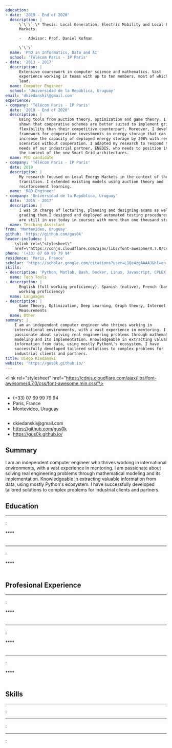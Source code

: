 ```yaml
---
education:
- date: '2019 - End of 2020'
  description: |
      \`\`\` \* Thesis: Local Generation, Electric Mobility and Local Energy
      Markets.

      -   Advisor: Prof. Daniel Kofman

      \`\`\`
  name: 'PhD in Informatics, Data and AI'
  school: 'Télécom Paris - IP Paris'
- date: '2013 - 2017'
  description: |
      Extensive coursework in computer science and mathematics. Vast
      experience working in teams with up to ten members, most of which I
      lead.
  name: Computer Engineer
  school: 'Universidad de la República, Uruguay'
email: 'dkiedanski\@gmail.com'
experience:
- company: 'Télécom Paris - IP Paris'
  date: '2019 - End of 2020'
  description: |
      Using tools from auction theory, optimization and game theory, I have
      shown that cooperative schemes are better suited to implement grid
      flexibility than their competitive counterpart. Moreover, I developed a
      framework for cooperative investments in energy storage that can
      increase the capacity of deployed energy storage by 200% with respect to
      scenarios without cooperation. I adapted my research to respond to the
      needs of our industrial partner, ENEDIS, who needs to position itself in
      the context of the new Smart Grid architectures.
  name: PhD candidate
- company: 'Télécom Paris - IP Paris'
  date: 2018
  description: |
      My research focused on Local Energy Markets in the context of the energy
      transition. I extended existing models using auction theory and
      reinforcement learning.
  name: 'R&D Engineer'
- company: 'Universidad de la República, Uruguay'
  date: '2015 - 2017'
  description: |
      I was in charge of lecturing, planning and designing exams as well as
      grading them.I designed and deployed automated testing procedures that
      are still in use today in courses with more than one thousand students.
  name: Teaching Assistant
from: 'Montevideo, Uruguay'
github: 'https://github.com/gus0k'
header-includes: |
    \<link rel=\"stylesheet\"
    href=\"https://cdnjs.cloudflare.com/ajax/libs/font-awesome/4.7.0/css/font-awesome.min.css\"\>
phone: '(+33) 07 69 99 79 94'
residence: 'Paris, France'
scholar: 'https://scholar.google.com/citations?user=L1Qe4zgAAAAJ&hl=en'
skills:
- description: 'Python, Matlab, Bash, Docker, Linux, Javascript, CPLEX, Latex, SQL, Git'
  name: Tech Tools
- description: |
      English (full working proficiency), Spanish (native), French (basic
      working proficiency)
  name: Languages
- description: |
      Game Theory, Optimization, Deep Learning, Graph theory, Internet
      Measurements
  name: Other
summary: |
    I am an independent computer engineer who thrives working in
    international environments, with a vast experience in mentoring. I am
    passionate about solving real engineering problems through mathematical
    modeling and its implementation. Knowledgeable in extracting valuable
    information from data, using mostly Python\'s ecosystem. I have
    successfully developed tailored solutions to complex problems for
    industrial clients and partners.
title: Diego Kiedanski
website: 'https://gus0k.github.io/'
---
```


\<link rel=\"stylesheet\"
href=\"https://cdnjs.cloudflare.com/ajax/libs/font-awesome/4.7.0/css/font-awesome.min.css\"\>




<div class="row">

<div class="column">
<ul class="fa-ul">
<li> <span class="fa-li"> <i class="fa fa-phone"></i></span> (+33) 07 69 99 79 94</li>
<li> <span class="fa-li"> <i class="fa fa-map-marker"></i></span> Paris, France</li>
<li> <span class="fa-li"> <i class="fa fa-home"></i></span> Montevideo, Uruguay</li>
</ul>

</div>

<div class="column, right">
<ul class="fa-ul">
<li> <span class="fa-li"> <i class="fa fa-envelope"></i></span> dkiedanski\@gmail.com</li>
<li> <span class="fa-li"> <i class="fa fa-github"></i></span> <a href="https://github.com/gus0k"> https://github.com/gus0k </a> </li>
<li> <span class="fa-li"> <i class="fa fa-globe"></i></span> <a href="https://gus0k.github.io/"> https://gus0k.github.io/ </a></li>
</ul>
</div>

</div>


## Summary

I am an independent computer engineer who thrives working in
international environments, with a vast experience in mentoring. I am
passionate about solving real engineering problems through mathematical
modeling and its implementation. Knowledgeable in extracting valuable
information from data, using mostly Python\'s ecosystem. I have
successfully developed tailored solutions to complex problems for
industrial clients and partners.

## Education

****
:    <div class="left">  </div> <div class="right"> **** </div> <br> 
    <p>  </p>

****
:    <div class="left">  </div> <div class="right"> **** </div> <br> 
    <p>  </p>



## Profesional Experience

****
:    <div class="left">  </div> <div class="right"> **** </div> <br> 
    <p>  </p>

****
:    <div class="left">  </div> <div class="right"> **** </div> <br> 
    <p>  </p>

****
:    <div class="left">  </div> <div class="right"> **** </div> <br> 
    <p>  </p>


## Skills

****
:   <p>  </p>


****
:   <p>  </p>


****
:   <p>  </p>

